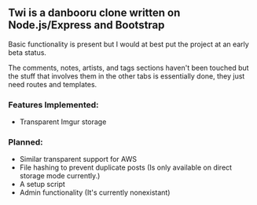 Twi is a danbooru clone written on Node.js/Express and Bootstrap
----------------------------------------------------------------
Basic functionality is present but I would at best put the project at an early beta status.

The comments, notes, artists, and tags sections haven't been touched but the stuff that involves them in the other tabs is essentially done, they just need routes and templates.

### Features Implemented:
- Transparent Imgur storage

### Planned:
- Similar transparent support for AWS
- File hashing to prevent duplicate posts (Is only available on direct storage mode currently.)
- A setup script
- Admin functionality (It's currently nonexistant)